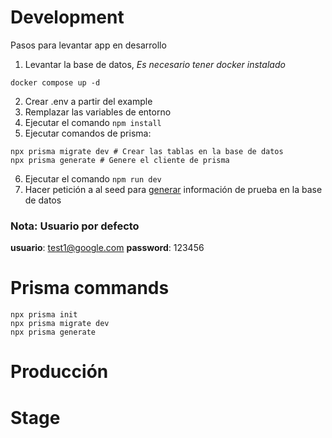 # Development
Pasos para levantar app en desarrollo

1. Levantar la base de datos, *Es necesario tener docker instalado*
```shell
docker compose up -d
```
2. Crear .env a partir del example
3. Remplazar las variables de entorno
4. Ejecutar el comando ```npm install```
5. Ejecutar comandos de prisma:
```shell
npx prisma migrate dev # Crear las tablas en la base de datos
npx prisma generate # Genere el cliente de prisma
```
6. Ejecutar el comando ```npm run dev```
7. Hacer petición a al seed para [generar](http://localhost:3000/api/seed) información de prueba en la base de datos

### Nota: Usuario por defecto
__usuario__: test1@google.com
__password__: 123456

# Prisma commands
```shell
npx prisma init
npx prisma migrate dev
npx prisma generate
```

# Producción

# Stage